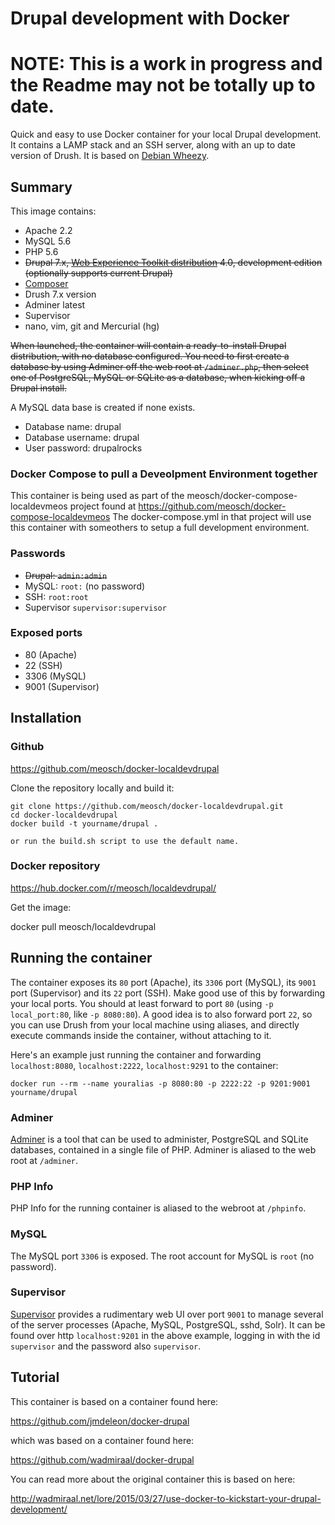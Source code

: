 Drupal development with Docker
==============================
NOTE: This is a work in progress and the Readme may not be totally up to date.
==============================
Quick and easy to use Docker container for your local Drupal development. It contains a LAMP stack and an SSH server, along with an up to date version of Drush. It is based on [Debian Wheezy](https://wiki.debian.org/DebianWheezy).

Summary
-------

This image contains:

* Apache 2.2
* MySQL 5.6
* PHP 5.6
* ~~Drupal 7.x, [Web Experience Toolkit distribution](https://www.drupal.org/project/wetkit) 4.0, development edition (optionally supports current Drupal)~~
* [Composer](https://getcomposer.org/)
* Drush 7.x version
* Adminer latest
* Supervisor
* nano, vim, git and Mercurial (hg)

~~When launched, the container will contain a ready-to-install Drupal distribution, with no database configured. You need to first create a database by using Adminer off the web root at `/adminer.php`, then select one of PostgreSQL, MySQL or SQLite as a database, when kicking off a Drupal install.~~

A MySQL data base is created if none exists.

* Database name: drupal
* Database username: drupal
* User password: drupalrocks

### Docker Compose to pull a Deveolpment Environment together
This container is being used as part of the meosch/docker-compose-localdevmeos project found at  https://github.com/meosch/docker-compose-localdevmeos The docker-compose.yml in that project will use this container with someothers to setup a full development environment.

### Passwords

* ~~Drupal: `admin:admin`~~
* MySQL: `root:` (no password)
* SSH: `root:root`
* Supervisor `supervisor:supervisor`

### Exposed ports

* 80 (Apache)
* 22 (SSH)
* 3306 (MySQL)
* 9001 (Supervisor)

Installation
------------

### Github

https://github.com/meosch/docker-localdevdrupal

Clone the repository locally and build it:

    git clone https://github.com/meosch/docker-localdevdrupal.git
	cd docker-localdevdrupal
	docker build -t yourname/drupal .
	
	or run the build.sh script to use the default name.	


### Docker repository

  https://hub.docker.com/r/meosch/localdevdrupal/


Get the image:

  docker pull meosch/localdevdrupal

Running the container
---------------------

The container exposes its `80` port (Apache), its `3306` port (MySQL), its `9001` port (Supervisor) and its `22` port (SSH). Make good use of this by forwarding your local ports. You should at least forward to port `80` (using `-p local_port:80`, like `-p 8080:80`). A good idea is to also forward port `22`, so you can use Drush from your local machine using aliases, and directly execute commands inside the container, without attaching to it.

Here's an example just running the container and forwarding `localhost:8080`, `localhost:2222`, `localhost:9291` to the container:

	docker run --rm --name youralias -p 8080:80 -p 2222:22 -p 9201:9001 yourname/drupal

### Adminer

[Adminer](http://www.adminer.org/) is a tool that can be used to administer, PostgreSQL and SQLite databases, contained in a single file of PHP. Adminer is aliased to the web root at `/adminer`.

### PHP Info

PHP Info for the running container is aliased to the webroot at `/phpinfo`.

### MySQL

The MySQL port `3306` is exposed. The root account for MySQL is `root` (no password).

### Supervisor

[Supervisor](http://supervisord.org/) provides a rudimentary web UI over port `9001` to manage several of the server processes (Apache, MySQL, PostgreSQL, sshd, Solr). It can be found over http `localhost:9201` in the above example, logging in with the id `supervisor` and the password also `supervisor`.

Tutorial
--------

This container is based on a container found here:

https://github.com/jmdeleon/docker-drupal

which was based on a container found here:

https://github.com/wadmiraal/docker-drupal

You can read more about the original container this is based on here: 

http://wadmiraal.net/lore/2015/03/27/use-docker-to-kickstart-your-drupal-development/
